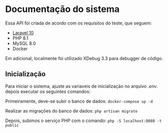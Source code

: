 # Documentação do sistema

Essa API foi criada de acordo com os requisitos do teste, que seguem:
- [Laravel 10](https://laravel.com)
- PHP 8.1
- MySQL 8.0
- Docker

Em adicional, localmente foi utilizado XDebug 3.3 para debugger de código.

## Inicialização
Para iniciar o sistema, ajuste as variaveis de inicialização no arquivo *.env*. depois executar os seguintes comandos:


Primeiramente, deve-se subir o banco de dados:
`docker-compose up -d`

Realizar as migrações do banco de dados:
`php artisan migrate`


Depois, subimos o serviço PHP com o comando:
`php -S localhost:8080 -t public`

